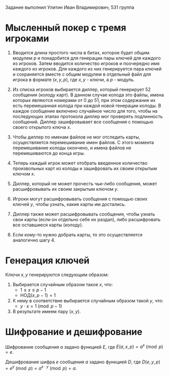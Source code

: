 Задание выполнил Улитин Иван Владимирович, 531 группа

# Мысленный покер с тремя игроками

1. Вводится длина простого числа в битах, которое будет общим модулем $p$ и понадобится для генерации пары ключей для каждого из игроков. Затем вводится количество игроков и поочередно имя каждого из игроков. Для каждого из них генерируется пара ключей и сохраняется вместе с общим модулем в отдельный файл для игрока в формате $(x, y, p)$, где $x, y$ - ключи, а $p$ - модуль.

2. Из списка игроков выбирается диллер, который генерирует 52 сообщения (колоду карт). В данном случае колода это файлы, имена которых являются номерами от 0 до 51, при этом содержание их есть перемешанная колода при каждой новой генерации колоды. В каждое сообщение включено случайное число для того, чтобы на последующих этапах протокола диллер мог проверять подлинность сообщений. Диллер зашифровывает все сообщения с помощью своего открытого ключа $x$.

3. Чтобы диллер по именам файлов не мог отследить карты, осуществляется перемешивание имен файлов. С этого момента перемешивание колоды окончено, и имена файлов не перемешиваются до конца игры.

4. Теперь каждый игрок может отобрать введенное количество произвольных карт из колоды и зашифровать их своим открытым ключом $x$.

5. Диллер, который не может прочесть чьи-либо сообщения, может расшифровывать их своим закрытым ключом $y$.

6. Игроки могут расшифровывать сообщения с помощью своих ключей $y$, чтобы узнать, какие карты им достались.

7. Диллер также может расшифровывать сообщения, чтобы узнать свои карты (если он отдельно себе их раздал), либо расшифровать все оставшиеся карты (колоду).

8. Если кому-то нужно добрать карты, то это осуществляется аналогично шагу 4.

# Генерация ключей

Ключи $x, y$ генерируются следующим образом:

1. Выбирается случайным образом такое $x$, что:
    * $1 \leq x \leq p - 1$
    * НОД$(x, p - 1) = 1$
2. К нему в соответствие выбирается случайным образом такой $y$, что:
    * $y \cdot x = 1 \pmod {p - 1}$
3. В результате имеем пару $(x, y)$.

# Шифрование и дешифрование

Шифрование сообщения $a$ задано функцией $E$, где $E(a, x, p) = a^x \pmod p = e$.

Дешифрование шифра $e$ сообщения $a$ задано функцией $D$, где $D(e, y, p) = e^y \pmod p = a^{x \cdot y} \pmod p = a$.

